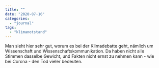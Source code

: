 ```yaml
---
title: ""
date: "2020-07-16"
categories: 
  - "journal"
tags: 
  - "klimanotstand"
---
```


Man sieht hier sehr gut, worum es bei der Klimadebatte geht, nämlich um Wissenschaft und Wissenschaftskommunikation. Da haben nicht alle Stimmen dasselbe Gewicht, und Fakten nicht ernst zu nehmen kann - wie bei Corona - den Tod vieler bedeuten.
